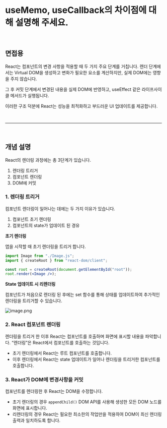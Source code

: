 # useMemo, useCallback의 차이점에 대해 설명해 주세요.

<br/>

## 면접용

React는 컴포넌트의 변경 사항을 적용할 때 두 가지 주요 단계를 거칩니다. 렌더 단계에서는 Virtual DOM을 생성하고 변화가 필요한 요소를 계산하지만, 실제 DOM에는 영향을 주지 않습니다.

그 후 커밋 단계에서 변경된 내용을 실제 DOM에 반영하고, useEffect 같은 라이프사이클 메서드가 실행됩니다.

이러한 구조 덕분에 React는 성능을 최적화하고 부드러운 UI 업데이트를 제공합니다.

<br/>
<hr/>
<br/>

## 개념 설명

React의 렌더링 과정에는 총 3단계가 있습니다.

1. 렌더링 트리거
2. 컴포넌트 렌더링
3. DOM에 커밋

### 1. 렌더링 트리거

컴포넌트 렌더링이 일어나는 데에는 두 가지 이유가 있습니다.

1. 컴포넌트 초기 렌더링
2. 컴포넌트의 state가 업데이트 된 경유

**초기 렌더링**

앱을 시작할 때 초기 렌더링을 트리거 합니다.

```jsx
import Image from "./Image.js";
import { createRoot } from "react-dom/client";

const root = createRoot(document.getElementById("root"));
root.render(<Image />);
```

**State 업데이트 시 리렌더링**

컴포넌트가 처음으로 렌더링 된 후에는 set 함수를 통해 상태를 업데이트하여 추가적인 렌더링을 트리거할 수 있습니다.

![image.png](attachment:6530699a-f78e-4f5e-95a8-7d13f0f4b821:image.png)

### 2. React 컴포넌트 렌더링

렌더링을 트리거 한 이후 React는 컴포넌트를 호출하며 화면에 표시할 내용을 파악합니다. “렌더링”은 React에서 컴포넌트를 호출하는 것입니다.

- 초기 렌더링에서 React는 루트 컴포넌트를 호출합니다.
- 이후 렌더링에서 React는 state 업데이트가 일어나 렌더링을 트리거한 컴포넌트를 호출합니다.

### 3. React가 DOM에 변경사항을 커밋

컴포넌트를 렌더링한 후 React는 DOM을 수정합니다.

- 초기 렌더링의 경우 `appendChild()` DOM API를 사용해 생성한 모든 DOM 노드를 화면에 표시합니다.
- 리렌더링의 경우 React는 필요한 최소한의 작업만을 적용하여 DOM이 최신 렌더링 출력과 일치하도록 합니다.
